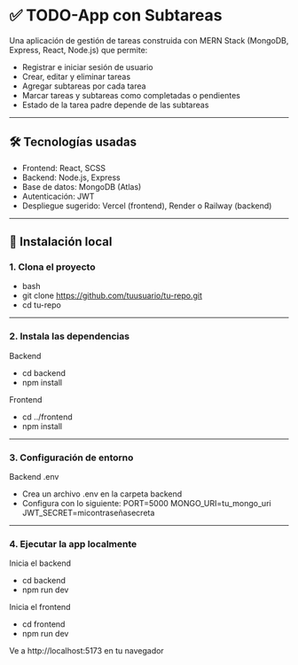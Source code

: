# ✅ TODO-App con Subtareas

Una aplicación de gestión de tareas construida con MERN Stack (MongoDB, Express, React, Node.js) que permite:

- Registrar e iniciar sesión de usuario
- Crear, editar y eliminar tareas
- Agregar subtareas por cada tarea
- Marcar tareas y subtareas como completadas o pendientes
- Estado de la tarea padre depende de las subtareas

---

## 🛠️ Tecnologías usadas

- Frontend: React, SCSS
- Backend: Node.js, Express
- Base de datos: MongoDB (Atlas)
- Autenticación: JWT
- Despliegue sugerido: Vercel (frontend), Render o Railway (backend)

---

## 🚀 Instalación local

### 1. Clona el proyecto

- bash
- git clone https://github.com/tuusuario/tu-repo.git
- cd tu-repo

---

### 2. Instala las dependencias

Backend
- cd backend
- npm install

Frontend
- cd ../frontend
- npm install

---

### 3. Configuración de entorno

Backend .env
- Crea un archivo .env en la carpeta backend
- Configura con lo siguiente:
    PORT=5000
    MONGO_URI=tu_mongo_uri
    JWT_SECRET=micontraseñasecreta

---

### 4. Ejecutar la app localmente

Inicia el backend
- cd backend
- npm run dev

Inicia el frontend
- cd frontend
- npm run dev

Ve a http://localhost:5173 en tu navegador

